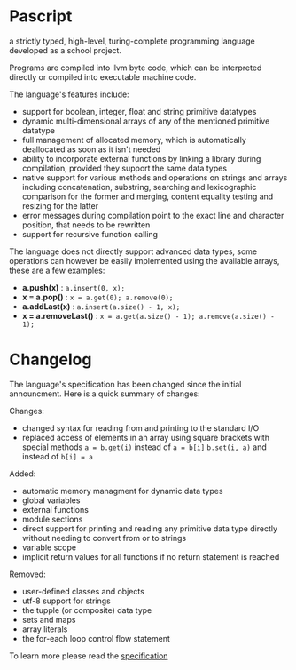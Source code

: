 Pascript
========

a strictly typed, high-level, turing-complete programming language developed as a school project.

Programs are compiled into llvm byte code, which can be interpreted directly or compiled into executable machine code.

The language's features include:
- support for boolean, integer, float and string primitive datatypes
- dynamic multi-dimensional arrays of any of the mentioned primitive datatype
- full management of allocated memory, which is automatically deallocated as soon as it isn't needed
- ability to incorporate external functions by linking a library during compilation, provided they support the same data types
- native support for various methods and operations on strings and arrays including concatenation, substring, searching and lexicographic comparison for the former and merging, content equality testing and resizing for the latter
- error messages during compilation point to the exact line and character position, that needs to be rewritten
- support for recursive function calling

The language does not directly support advanced data types, some operations can however be easily implemented using the available arrays, these are a few examples:

- **a.push(x)** : `a.insert(0, x);`
- **x = a.pop()** : `x = a.get(0); a.remove(0);`
- **a.addLast(x)** : `a.insert(a.size() - 1, x);`
- **x = a.removeLast()** : `x = a.get(a.size() - 1); a.remove(a.size() - 1);`

Changelog
========

The language's specification has been changed since the initial announcment. Here is a quick summary of changes:

Changes:

- changed syntax for reading from and printing to the standard I/O
- replaced access of elements in an array using square brackets with special methods `a = b.get(i)` instead of `a = b[i]` `b.set(i, a)` and instead of `b[i] = a`

Added:

- automatic memory managment for dynamic data types
- global variables
- external functions
- module sections
- direct support for printing and reading any primitive data type directly without needing to convert from or to strings
- variable scope
- implicit return values for all functions if no return statement is reached

Removed:

- user-defined classes and objects
- utf-8 support for strings
- the tupple (or composite) data type
- sets and maps
- array literals
- the for-each loop control flow statement

To learn more please read the [specification](https://github.com/Player1os/Pascript/wiki/Specification)